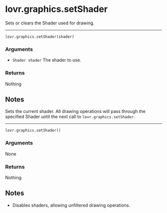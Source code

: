 <!--
category: reference
-->

lovr.graphics.setShader
===

Sets or clears the Shader used for drawing.

---

    lovr.graphics.setShader(shader)

### Arguments

- `Shader shader` The shader to use.

### Returns

Nothing

Notes
---

Sets the current shader.  All drawing operations will pass through the specified Shader until the
next call to `lovr.graphics.setShader`.

---

    lovr.graphics.setShader()

### Arguments

None

### Returns

Nothing

Notes
---

- Disables shaders, allowing unfiltered drawing operations.
